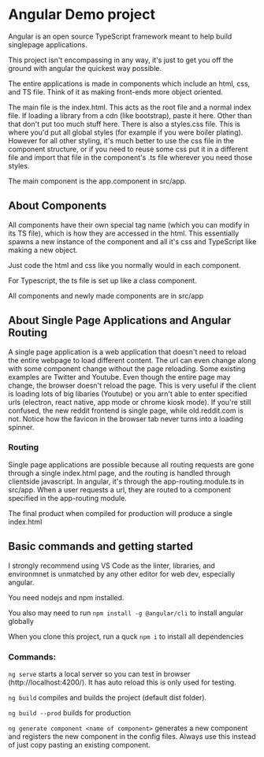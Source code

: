 # Angular Demo project

Angular is an open source TypeScript framework meant to help build singlepage applications.

This project isn't encompassing in any way, it's just to get you off the ground with angular the quickest way possible.

The entire applications is made in components which include an html, css, and TS file. Think of it as making front-ends more object oriented.

The main file is the index.html. This acts as the root file and a normal index file. If loading a library from a cdn (like bootstrap), paste it here. Other than that don't put too much stuff here. There is also a styles.css file. This is where you'd put all global styles (for example if you were boiler plating). However for all other styling, it's much better to use the css file in the component structure, or if you need to reuse some css put it in a different file and import that file in the component's .ts file wherever you need those styles.

The main component is the app.component in src/app.

## About Components

All components have their own special tag name (which you can modify in its TS file), which is how they are accessed in the html. This essentially spawns a new instance of the component and all it's css and TypeScript like making a new object.

Just code the html and css like you normally would in each component.

For Typescript, the ts file is set up like a class component. 


All components and newly made components are in src/app




## About Single Page Applications and Angular Routing

A single page application is a web application that doesn't need to reload the entire webpage to load different content. The url can even change along with some component change without the page reloading. Some existing examples are Twitter and Youtube. Even though the entire page may change, the browser doesn't reload the page. This is very useful if the client is loading lots of big libaries (Youtube) or you arn't able to enter specified urls (electron, react native, app mode or chrome kiosk mode). If you're still confused, the new reddit frontend is single page, while old.reddit.com is not. Notice how the favicon in the browser tab never turns into a loading spinner.

### Routing
Single page applications are possible because all routing requests are gone through a single index.html page, and the routing is handled through clientside javascript. In angular, it's through the app-routing.module.ts in src/app. When a user requests a url, they are routed to a component specified in the app-routing module.


The final product when compiled for production will produce a single index.html

## Basic commands and getting started

I strongly recommend using VS Code as the linter, libraries, and environmnet is unmatched by any other editor for web dev, especially angular.

You need nodejs and npm installed.

You also may need to run `npm install -g @angular/cli` to install angular globally

When you clone this project, run a quck `npm i` to install all dependencies

### Commands:

`ng serve` starts a local server so you can test in browser (http://localhost:4200/). It has auto reload this is only used for testing.

`ng build` compiles and builds the project (default dist folder).

`ng build --prod` builds for production

`ng generate component <name of component>` generates a new component and registers the new component in the config files. Always use this instead of just copy pasting an existing component.